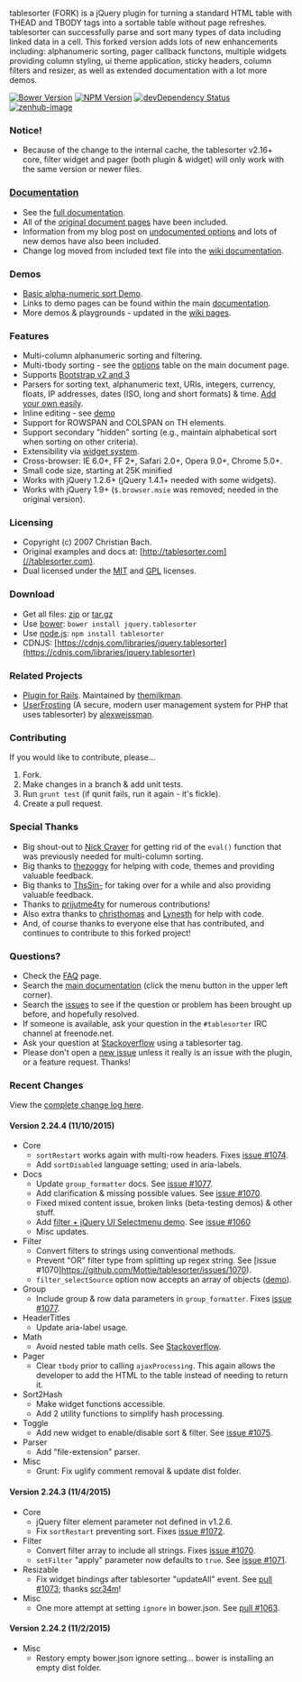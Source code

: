 tablesorter (FORK) is a jQuery plugin for turning a standard HTML table with THEAD and TBODY tags into a sortable table without page refreshes. tablesorter can successfully parse and sort many types of data including linked data in a cell. This forked version adds lots of new enhancements including: alphanumeric sorting, pager callback functons, multiple widgets providing column styling, ui theme application, sticky headers, column filters and resizer, as well as extended documentation with a lot more demos.

[![Bower Version][bower-image]][bower-url] [![NPM Version][npm-image]][npm-url] [![devDependency Status][david-dev-image]][david-dev-url] [![zenhub-image]][zenhub-url]

### Notice!

* Because of the change to the internal cache, the tablesorter v2.16+ core, filter widget and pager (both plugin &amp; widget) will only work with the same version or newer files.

### [Documentation](//mottie.github.io/tablesorter/docs/)

* See the [full documentation](//mottie.github.io/tablesorter/docs/).
* All of the [original document pages](//tablesorter.com/docs/) have been included.
* Information from my blog post on [undocumented options](//wowmotty.blogspot.com/2011/06/jquery-tablesorter-missing-docs.html) and lots of new demos have also been included.
* Change log moved from included text file into the [wiki documentation](//github.com/Mottie/tablesorter/wiki/Changes).

### Demos

* [Basic alpha-numeric sort Demo](//mottie.github.com/tablesorter/).
* Links to demo pages can be found within the main [documentation](//mottie.github.io/tablesorter/docs/).
* More demos & playgrounds - updated in the [wiki pages](//github.com/Mottie/tablesorter/wiki).

### Features

* Multi-column alphanumeric sorting and filtering.
* Multi-tbody sorting - see the [options](//mottie.github.io/tablesorter/docs/index.html#options) table on the main document page.
* Supports [Bootstrap v2 and 3](//mottie.github.io/tablesorter/docs/example-widget-bootstrap-theme.html)
* Parsers for sorting text, alphanumeric text, URIs, integers, currency, floats, IP addresses, dates (ISO, long and short formats) &amp; time. [Add your own easily](//mottie.github.io/tablesorter/docs/example-parsers.html).
* Inline editing - see [demo](//mottie.github.io/tablesorter/docs/example-widget-editable.html)
* Support for ROWSPAN and COLSPAN on TH elements.
* Support secondary "hidden" sorting (e.g., maintain alphabetical sort when sorting on other criteria).
* Extensibility via [widget system](//mottie.github.io/tablesorter/docs/example-widgets.html).
* Cross-browser: IE 6.0+, FF 2+, Safari 2.0+, Opera 9.0+, Chrome 5.0+.
* Small code size, starting at 25K minified
* Works with jQuery 1.2.6+ (jQuery 1.4.1+ needed with some widgets).
* Works with jQuery 1.9+ (`$.browser.msie` was removed; needed in the original version).

### Licensing

* Copyright (c) 2007 Christian Bach.
* Original examples and docs at: [http://tablesorter.com](//tablesorter.com).
* Dual licensed under the [MIT](//www.opensource.org/licenses/mit-license.php) and [GPL](//www.gnu.org/licenses/gpl.html) licenses.

### Download

* Get all files: [zip](//github.com/Mottie/tablesorter/archive/master.zip) or [tar.gz](//github.com/Mottie/tablesorter/archive/master.tar.gz)
* Use [bower](http://bower.io/): `bower install jquery.tablesorter`
* Use [node.js](http://nodejs.org/): `npm install tablesorter`
* CDNJS: [https://cdnjs.com/libraries/jquery.tablesorter](https://cdnjs.com/libraries/jquery.tablesorter)

### Related Projects

* [Plugin for Rails](//github.com/themilkman/jquery-tablesorter-rails). Maintained by [themilkman](//github.com/themilkman).
* [UserFrosting](//github.com/alexweissman/UserFrosting) (A secure, modern user management system for PHP that uses tablesorter) by [alexweissman](//github.com/alexweissman).

### Contributing

If you would like to contribute, please...

1. Fork.
2. Make changes in a branch & add unit tests.
3. Run `grunt test` (if qunit fails, run it again - it's fickle).
4. Create a pull request.

### Special Thanks

* Big shout-out to [Nick Craver](//github.com/NickCraver) for getting rid of the `eval()` function that was previously needed for multi-column sorting.
* Big thanks to [thezoggy](//github.com/thezoggy) for helping with code, themes and providing valuable feedback.
* Big thanks to [ThsSin-](//github.com/TheSin-) for taking over for a while and also providing valuable feedback.
* Thanks to [prijutme4ty](https://github.com/prijutme4ty) for numerous contributions!
* Also extra thanks to [christhomas](//github.com/christhomas) and [Lynesth](//github.com/Lynesth) for help with code.
* And, of course thanks to everyone else that has contributed, and continues to contribute to this forked project!

### Questions?

* Check the [FAQ](//github.com/Mottie/tablesorter/wiki/FAQ) page.
* Search the [main documentation](//mottie.github.io/tablesorter/docs/) (click the menu button in the upper left corner).
* Search the [issues](//github.com/Mottie/tablesorter/issues) to see if the question or problem has been brought up before, and hopefully resolved.
* If someone is available, ask your question in the `#tablesorter` IRC channel at freenode.net.
* Ask your question at [Stackoverflow](//stackoverflow.com/questions/tagged/tablesorter) using a tablesorter tag.
* Please don't open a [new issue](//github.com/Mottie/tablesorter/issues) unless it really is an issue with the plugin, or a feature request. Thanks!

[npm-url]: https://npmjs.org/package/tablesorter
[npm-image]: https://img.shields.io/npm/v/tablesorter.svg
[david-dev-url]: https://david-dm.org/Mottie/tablesorter#info=devDependencies
[david-dev-image]: https://img.shields.io/david/dev/Mottie/tablesorter.svg
[bower-url]: http://bower.io/search/?q=jquery.tablesorter
[bower-image]: https://img.shields.io/bower/v/jquery.tablesorter.svg
[zenhub-url]: https://zenhub.io
[zenhub-image]: https://raw.githubusercontent.com/ZenHubIO/support/master/zenhub-badge.png

### Recent Changes

View the [complete change log here](//github.com/Mottie/tablesorter/wiki/Changes).

#### <a name="v2.24.4">Version 2.24.4</a> (11/10/2015)

* Core
  * `sortRestart` works again with multi-row headers. Fixes [issue #1074](https://github.com/Mottie/tablesorter/issues/1074).
  * Add `sortDisabled` language setting; used in aria-labels.
* Docs
  * Update `group_formatter` docs. See [issue #1077](https://github.com/Mottie/tablesorter/issues/1077).
  * Add clarification & missing possible values. See [issue #1070](https://github.com/Mottie/tablesorter/issues/1070).
  * Fixed mixed content issue, broken links (beta-testing demos) & other stuff.
  * Add [filter + jQuery UI Selectmenu demo](http://mottie.github.io/tablesorter/docs/example-widget-filter-selectmenu.html). See [issue #1060](https://github.com/Mottie/tablesorter/issues/1060)
  * Misc updates.
* Filter
  * Convert filters to strings using conventional methods.
  * Prevent "OR" filter type from splitting up regex string. See [issue #1070]https://github.com/Mottie/tablesorter/issues/1070).
  * `filter_selectSource` option now accepts an array of objects ([demo](http://mottie.github.io/tablesorter/docs/example-widget-filter-selectmenu.html)).
* Group
  * Include group & row data parameters in `group_formatter`. Fixes [issue #1077](https://github.com/Mottie/tablesorter/issues/1077).
* HeaderTitles
  * Update aria-label usage.
* Math
  * Avoid nested table math cells. See [Stackoverflow](http://stackoverflow.com/q/33631298/145346).
* Pager
  * Clear `tbody` prior to calling `ajaxProcessing`. This again allows the developer to add the HTML to the table instead of needing to return it.
* Sort2Hash
  * Make widget functions accessible.
  * Add 2 utility functions to simplify hash processing.
* Toggle
  * Add new widget to enable/disable sort & filter. See [issue #1075](https://github.com/Mottie/tablesorter/issues/1075).
* Parser
  * Add "file-extension" parser.
* Misc
  * Grunt: Fix uglify comment removal & update dist folder.

#### <a name="v2.24.3">Version 2.24.3</a> (11/4/2015)

* Core
  * jQuery filter element parameter not defined in v1.2.6.
  * Fix `sortRestart` preventing sort. Fixes [issue #1072](https://github.com/Mottie/tablesorter/issues/1072).
* Filter
  * Convert filter array to include all strings. Fixes [issue #1070](https://github.com/Mottie/tablesorter/issues/1070).
  * `setFilter` "apply" parameter now defaults to `true`. See [issue #1071](https://github.com/Mottie/tablesorter/issues/1071).
* Resizable
  * Fix widget bindings after tablesorter "updateAll" event. See [pull #1073](https://github.com/Mottie/tablesorter/pull/1073); thanks [scr34m](https://github.com/scr34m)!
* Misc
  * One more attempt at setting `ignore` in bower.json. See [pull #1063](https://github.com/Mottie/tablesorter/pull/1063).

#### <a name="v2.24.2">Version 2.24.2</a> (11/2/2015)

* Misc
  * Restory empty bower.json ignore setting... bower is installing an empty dist folder.
